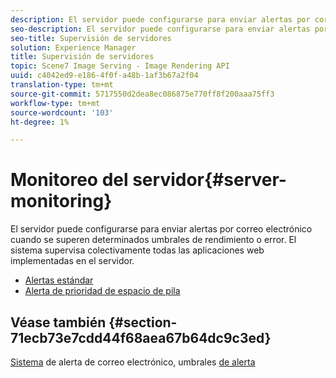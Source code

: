 ```yaml
---
description: El servidor puede configurarse para enviar alertas por correo electrónico cuando se superen determinados umbrales de rendimiento o error. El sistema supervisa colectivamente todas las aplicaciones web implementadas en el servidor.
seo-description: El servidor puede configurarse para enviar alertas por correo electrónico cuando se superen determinados umbrales de rendimiento o error. El sistema supervisa colectivamente todas las aplicaciones web implementadas en el servidor.
seo-title: Supervisión de servidores
solution: Experience Manager
title: Supervisión de servidores
topic: Scene7 Image Serving - Image Rendering API
uuid: c4042ed9-e186-4f0f-a48b-1af3b67a2f04
translation-type: tm+mt
source-git-commit: 5717550d2dea8ec086875e770ff8f200aaa75ff3
workflow-type: tm+mt
source-wordcount: '103'
ht-degree: 1%

---
```



# Monitoreo del servidor{#server-monitoring}

El servidor puede configurarse para enviar alertas por correo electrónico cuando se superen determinados umbrales de rendimiento o error. El sistema supervisa colectivamente todas las aplicaciones web implementadas en el servidor.

* [Alertas estándar](r-standard-alerts.md)
* [Alerta de prioridad de espacio de pila](c-heap-space-priority-alert.md)

## Véase también {#section-71ecb73e7cdd44f68aea67b64dc9c3ed}

[Sistema](../../../../is-api/image-serving-api-ref/c-configuration-and-administration/c-server-settings/r-monitoring-and-alerting-system.md#reference-4b604b5f8b014ecca89cf55d8ebb2d39) de alerta de correo electrónico, umbrales  [de alerta](../../../../is-api/image-serving-api-ref/c-configuration-and-administration/c-server-settings/r-alert-thresholds.md#reference-a77d3f92f456419a878bf18782d38922)
